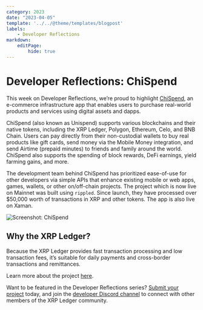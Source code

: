 ```yaml
---
category: 2023
date: "2023-04-05"
template: '../../@theme/templates/blogpost'
labels:
    - Developer Reflections
markdown:
    editPage:
        hide: true
---
```

# Developer Reflections: ChiSpend

This week on Developer Reflections, we’re proud to highlight [ChiSpend](https://unispend.com/), an e-commerce infrastructure app that enables users to purchase real-world products and services using digital assets and dapps. 

<!-- BREAK -->

ChiSpend (also known as Unispend) supports various blockchains and their native tokens, including the XRP Ledger, Polygon, Ethereum, Celo, and BNB Chain. Users can pay directly from their non-custodial wallets to buy real products like gift cards, send money via the Mobile Money integration, and send Airtime (prepaid minutes) to friends and family around the world. ChiSpend also supports the spending of block rewards, DeFi earnings, yield farming gains, and more. 

The development team behind ChiSpend has prioritized ease-of-use for other developers via simple APIs that enhance existing mobile or web apps, games, wallets, or other on/off-chain projects. The project which is now live on Mainnet was built using `rippled`. Since launch, they have processed over $50,000 worth of transactions in XRP and other tokens. The app is also live on Xaman.

![Screenshot: ChiSpend](/blog/img/dev-reflections-chispend.png)

## Why the XRP Ledger?

Because the XRP Ledger provides fast transaction processing and low transaction fees, it’s suitable for daily payments and cross-border transactions and remittances. 

Learn more about the project [here](https://unispend.com/).

Want to be featured in the Developer Reflections series? [Submit your project](https://xrpl.org/contribute.html#xrpl-blog) today, and join the [developer Discord channel](https://discord.gg/sfX3ERAMjH) to connect with other members of the XRP Ledger community.

